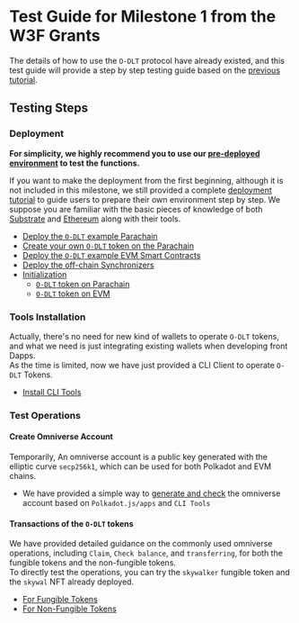 # Test Guide for Milestone 1 from the W3F Grants

The details of how to use the `O-DLT` protocol have already existed, and this test guide will provide a step by step testing guide based on the [previous tutorial](../README.md).  

## **Testing Steps**

### **Deployment**

**For simplicity, we highly recommend you to use our [pre-deployed environment](../README.md#environment) to test the functions.**  

If you want to make the deployment from the first beginning, although it is not included in this milestone, we still provided a complete [deployment tutorial](../Deployment.md) to guide users to prepare their own environment step by step. We suppose you are familiar with the basic pieces of knowledge of both [Substrate](https://substrate.io/) and [Ethereum](https://ethereum.org/en/) along with their tools.  

- [Deploy the `O-DLT` example Parachain](../Deployment.md#substrate)
- [Create your own `O-DLT` token on the Parachain](../README.md#create-your-own-omniverse-token)
- [Deploy the `O-DLT` example EVM Smart Contracts](../Deployment.md#evm-compatible-chain)  
- [Deploy the off-chain Synchronizers](../Deployment.md#synchronizer)  
- [Initialization](../Deployment.md#initialization)  
    - [`O-DLT` token on Parachain](../Deployment.md#substrate-1)
    - [`O-DLT` token on EVM](../Deployment.md#evm-compatible-chain-1)

### **Tools Installation**

Actually, there's no need for new kind of wallets to operate `O-DLT` tokens, and what we need is just integrating existing wallets when developing front Dapps.  
As the time is limited, now we have just provided a CLI Client to operate `O-DLT` Tokens.  

- [Install CLI Tools](../README.md#tools-install)  

### **Test Operations**

#### **Create Omniverse Account**

Temporarily, An omniverse account is a public key generated with the elliptic curve `secp256k1`, which can be used for both Polkadot and EVM chains.  

- We have provided a simple way to [generate and check](../README.md#omniverse-account) the omniverse account based on `Polkadot.js/apps` and `CLI Tools`  

#### **Transactions of the `O-DLT` tokens**

We have provided detailed guidance on the commonly used omniverse operations, including `Claim`, `Check balance`, and `transferring`, for both the fungible tokens and the non-fungible tokens.  
To directly test the operations, you can try the `skywalker` fungible token and the `skywal` NFT already deployed.   

- [For Fungible Tokens](../README.md#omniverse-fungible-token)  
- [For Non-Fungible Tokens](../README.md#omniverse-non-fungible-token)

